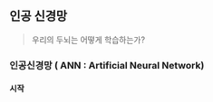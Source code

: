 ## 인공 신경망
> 우리의 두뇌는 어떻게 학습하는가?

### 인공신경망 ( ANN : Artificial Neural Network)

#### 시작

<!--stackedit_data:
eyJoaXN0b3J5IjpbLTEyNzA0MzczMzUsLTYwNjY3MTI0MiwtMz
Y1MTUxMDMzXX0=
-->